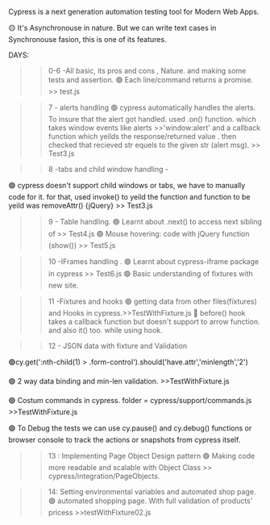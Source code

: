 Cypress is a next generation automation testing tool for Modern Web Apps.

🟡 It's  Asynchronouse in nature. But we can write 
text cases in Synchronouse fasion, this is one of its features.


DAYS:
>> 0-6    -All basic, its pros and cons , Nature. and making some tests and assertion. 
 🟢 Each line/command returns a promise. >> test.js

>> 7 - alerts handling
 🟢 cypress automatically handles the alerts. To insure that the alert got handled. used .on() function. which takes window events like alerts >>'window:alert' and a callback function which yeilds the response/returned value . then checked that recieved str equels to the given str (alert msg).   >> Test3.js

 >> 8 -tabs and child window handling -
 
 🟢 cypress doesn't support child windows or tabs, we have to manually code for it. for that, used invoke() to yeild the function and function to be yeild was removeAttr() {jQuery} >> Test3.js

 >> 9 - Table handling.
 🟢 Learnt about .next() to access next sibling of <td>  >>  Test4.js
 🟢 Mouse hovering: code with jQuery function (show()) >>  Test5.js

 >> 10 -IFrames handling .
 🟢 Learnt about cypress-iframe package in cypress  >>  Test6.js
 🟢 Basic understanding of fixtures with new site.

 >> 11 -Fixtures and hooks
 🟢 getting data from other files(fixtures) and Hooks in cypress.>>TestWithFixture.js
 🔸 before() hook takes a callback function but doesn't support to arrow function. and also it() too. while using hook.



 >>12 - JSON data with fixture and Validation

 🟢cy.get(':nth-child(1) > .form-control').should('have.attr','minlength','2')

 🟢 2 way data binding and min-len validation. >>TestWithFixture.js

 🟢 Costum commands in cypress. folder = cypress/support/commands.js >>TestWithFixture.js

 🟢 To Debug the tests we can use cy.pause() and cy.debug() functions or browser console to track the actions or snapshots from cypress itself.


>> 13 : Implementing Page Object Design pattern 
 🟢  Making code more readable and scalable with Object Class >> cypress/integration/PageObjects.

>> 14: Setting environmental variables and automated shop page.
🟢 automated shopping page. With full validation of products' pricess >>testWithFixture02.js